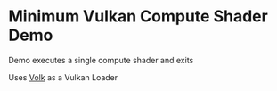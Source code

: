# Minimum Vulkan Compute Shader Demo
Demo executes a single compute shader and exits

Uses [Volk](https://github.com/zeux/volk) as a Vulkan Loader

